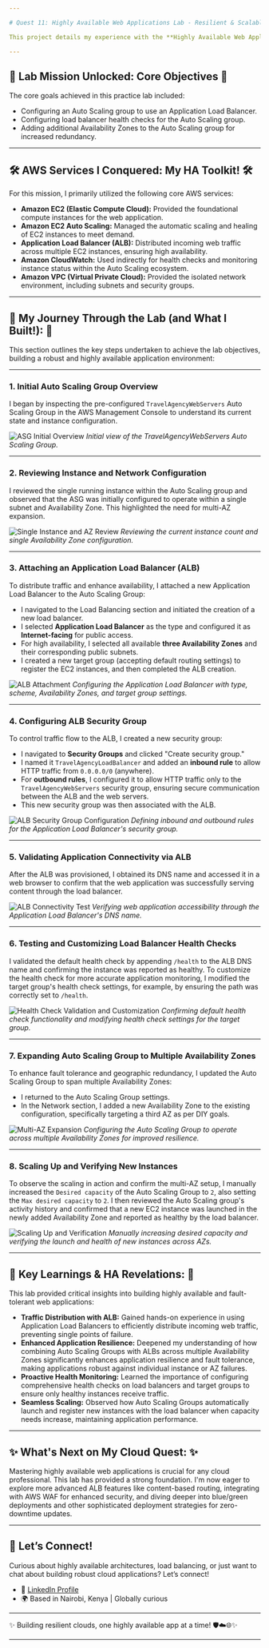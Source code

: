 ```yaml
---

# Quest 11: Highly Available Web Applications Lab - Resilient & Scalable Architectures 🌐 🚀

This project details my experience with the **Highly Available Web Applications** lab, focusing on deploying and managing applications designed for high availability and scalability in the cloud using AWS. This lab emphasizes configuring AWS services to distribute traffic, ensure application health, and automatically adjust capacity across multiple Availability Zones for enhanced resilience.

---
```


## 🎯 Lab Mission Unlocked: Core Objectives 🎯

The core goals achieved in this practice lab included:
* Configuring an Auto Scaling group to use an Application Load Balancer. 
* Configuring load balancer health checks for the Auto Scaling group. 
* Adding additional Availability Zones to the Auto Scaling group for increased redundancy. 

---

## 🛠️ AWS Services I Conquered: My HA Toolkit! 🛠️

For this mission, I primarily utilized the following core AWS services:
* **Amazon EC2 (Elastic Compute Cloud):** Provided the foundational compute instances for the web application.
* **Amazon EC2 Auto Scaling:** Managed the automatic scaling and healing of EC2 instances to meet demand.
* **Application Load Balancer (ALB):** Distributed incoming web traffic across multiple EC2 instances, ensuring high availability.
* **Amazon CloudWatch:** Used indirectly for health checks and monitoring instance status within the Auto Scaling ecosystem.
* **Amazon VPC (Virtual Private Cloud):** Provided the isolated network environment, including subnets and security groups.

---

## 🚀 My Journey Through the Lab (and What I Built!): 🚀

This section outlines the key steps undertaken to achieve the lab objectives, building a robust and highly available application environment:

---

### 1. Initial Auto Scaling Group Overview

I began by inspecting the pre-configured `TravelAgencyWebServers` Auto Scaling Group in the AWS Management Console to understand its current state and instance configuration. 

![ASG Initial Overview](images/highly_available_lab_01_asg_overview.png)
*Initial view of the TravelAgencyWebServers Auto Scaling Group.*

---

### 2. Reviewing Instance and Network Configuration

I reviewed the single running instance within the Auto Scaling group and observed that the ASG was initially configured to operate within a single subnet and Availability Zone.  This highlighted the need for multi-AZ expansion.

![Single Instance and AZ Review](images/highly_available_lab_02_instance_az_review.png)
*Reviewing the current instance count and single Availability Zone configuration.*

---

### 3. Attaching an Application Load Balancer (ALB)

To distribute traffic and enhance availability, I attached a new Application Load Balancer to the Auto Scaling Group:
* I navigated to the Load Balancing section and initiated the creation of a new load balancer. 
* I selected **Application Load Balancer** as the type and configured it as **Internet-facing** for public access. 
* For high availability, I selected all available **three Availability Zones** and their corresponding public subnets. 
* I created a new target group (accepting default routing settings) to register the EC2 instances, and then completed the ALB creation. 

![ALB Attachment](images/highly_available_lab_03_alb_attachment.png)
*Configuring the Application Load Balancer with type, scheme, Availability Zones, and target group settings.*

---

### 4. Configuring ALB Security Group

To control traffic flow to the ALB, I created a new security group:
* I navigated to **Security Groups** and clicked "Create security group." 
* I named it `TravelAgencyLoadBalancer` and added an **inbound rule** to allow HTTP traffic from `0.0.0.0/0` (anywhere). 
* For **outbound rules**, I configured it to allow HTTP traffic only to the `TravelAgencyWebServers` security group, ensuring secure communication between the ALB and the web servers. 
* This new security group was then associated with the ALB.

![ALB Security Group Configuration](images/highly_available_lab_04_alb_sg_config.png)
*Defining inbound and outbound rules for the Application Load Balancer's security group.*

---

### 5. Validating Application Connectivity via ALB

After the ALB was provisioned, I obtained its DNS name and accessed it in a web browser to confirm that the web application was successfully serving content through the load balancer. 

![ALB Connectivity Test](images/highly_available_lab_05_alb_test.png)
*Verifying web application accessibility through the Application Load Balancer's DNS name.*

---

### 6. Testing and Customizing Load Balancer Health Checks

I validated the default health check by appending `/health` to the ALB DNS name and confirming the instance was reported as healthy. 
To customize the health check for more accurate application monitoring, I modified the target group's health check settings, for example, by ensuring the path was correctly set to `/health`. 

![Health Check Validation and Customization](images/highly_available_lab_06_health_check.png)
*Confirming default health check functionality and modifying health check settings for the target group.*

---

### 7. Expanding Auto Scaling Group to Multiple Availability Zones

To enhance fault tolerance and geographic redundancy, I updated the Auto Scaling Group to span multiple Availability Zones:
* I returned to the Auto Scaling Group settings.
* In the Network section, I added a new Availability Zone to the existing configuration, specifically targeting a third AZ as per DIY goals. 

![Multi-AZ Expansion](images/highly_available_lab_07_multi_az_expansion.png)
*Configuring the Auto Scaling Group to operate across multiple Availability Zones for improved resilience.*

---

### 8. Scaling Up and Verifying New Instances

To observe the scaling in action and confirm the multi-AZ setup, I manually increased the `Desired capacity` of the Auto Scaling Group to `2`, also setting the `Max desired capacity` to `2`. 
I then reviewed the Auto Scaling group's activity history and confirmed that a new EC2 instance was launched in the newly added Availability Zone and reported as healthy by the load balancer. 

![Scaling Up and Verification](images/highly_available_lab_08_scale_verify.png)
*Manually increasing desired capacity and verifying the launch and health of new instances across AZs.*

---

## 🔑 Key Learnings & HA Revelations: 🔑

This lab provided critical insights into building highly available and fault-tolerant web applications:

* **Traffic Distribution with ALB:** Gained hands-on experience in using Application Load Balancers to efficiently distribute incoming web traffic, preventing single points of failure.
* **Enhanced Application Resilience:** Deepened my understanding of how combining Auto Scaling Groups with ALBs across multiple Availability Zones significantly enhances application resilience and fault tolerance, making applications robust against individual instance or AZ failures.
* **Proactive Health Monitoring:** Learned the importance of configuring comprehensive health checks on load balancers and target groups to ensure only healthy instances receive traffic.
* **Seamless Scaling:** Observed how Auto Scaling Groups automatically launch and register new instances with the load balancer when capacity needs increase, maintaining application performance.

---

## ✨ What's Next on My Cloud Quest: ✨

Mastering highly available web applications is crucial for any cloud professional. This lab has provided a strong foundation. I'm now eager to explore more advanced ALB features like content-based routing, integrating with AWS WAF for enhanced security, and diving deeper into blue/green deployments and other sophisticated deployment strategies for zero-downtime updates.

---

## 🤝 Let’s Connect!

Curious about highly available architectures, load balancing, or just want to chat about building robust cloud applications? Let’s connect!

* 💼 [LinkedIn Profile](https://www.linkedin.com/in/mercy-ndonga/)
* 🌍 Based in Nairobi, Kenya | Globally curious

---

✨ Building resilient clouds, one highly available app at a time! 🛡️☁️🌐✨

---
